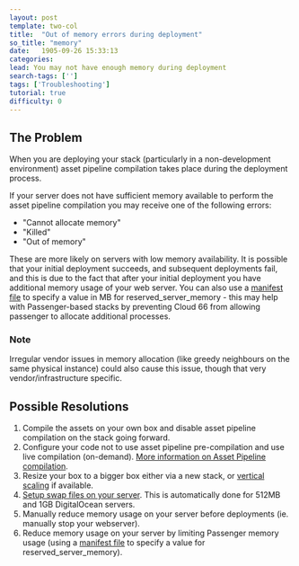 ```yaml
---
layout: post
template: two-col
title:  "Out of memory errors during deployment"
so_title: "memory"
date:   1905-09-26 15:33:13
categories: 
lead: You may not have enough memory during deployment
search-tags: ['']
tags: ['Troubleshooting']
tutorial: true
difficulty: 0
---
```


## The Problem
When you are deploying your stack (particularly in a non-development environment) asset pipeline compilation takes place during the deployment process.

If your server does not have sufficient memory available to perform the asset pipeline compilation you may receive one of the following errors:

- "Cannot allocate memory"
- "Killed"
- "Out of memory"

These are more likely on servers with low memory availability.
It is possible that your initial deployment succeeds, and subsequent deployments fail, and this is due to the fact that after your initial deployment you have additional memory usage of your web server.
You can also use a [manifest file](http://help.cloud66.com/building-your-stack/getting-started-with-manifest-files) to specify a value in MB for reserved&#95;server&#95;memory - this may help with Passenger-based stacks by preventing Cloud 66 from allowing passenger to allocate additional processes.

<div class="notice">
    <h3>Note</h3>
    <p>Irregular vendor issues in memory allocation (like greedy neighbours on the same physical instance) could also cause this issue, though that very vendor/infrastructure specific.</p>
</div>

## Possible Resolutions
<ol class="article-list">
<li>Compile the assets on your own box and disable asset pipeline compilation on the stack going forward.</li>
<li>Configure your code not to use asset pipeline pre-compilation and use live compilation (on-demand). <a href="http://help.cloud66.com/building-your-stack/asset-pipeline-compilation">More information on Asset Pipeline compilation</a>.</li>
<li>Resize your box to a bigger box either via a new stack, or <a href="http://help.cloud66.com/managing-your-stack/scaling">vertical scaling</a> if available.</li>
<li><a href="https://www.digitalocean.com/community/articles/how-to-add-swap-on-ubuntu-12-04">Setup swap files on your server</a>. This is automatically done for 512MB and 1GB DigitalOcean servers.</li>
<li>Manually reduce memory usage on your server before deployments (ie. manually stop your webserver).</li>
<li>Reduce memory usage on your server by limiting Passenger memory usage (using a <a href="http://help.cloud66.com/building-your-stack/getting-started-with-manifest-files">manifest file</a> to specify a value for reserved&#95;server&#95;memory).</li>
</ol>